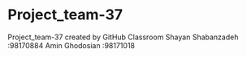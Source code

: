 # Project_team-37
Project_team-37 created by GitHub Classroom
Shayan Shabanzadeh :98170884
Amin Ghodosian :98171018
